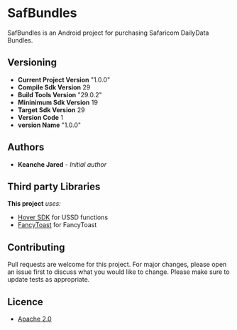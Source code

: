 # SafBundles
SafBundles is an Android project for purchasing Safaricom DailyData  Bundles. 

## Versioning

* **Current Project Version** "1.0.0"
* **Compile Sdk Version** 29
* **Build Tools Version** "29.0.2"
* **Mininimum Sdk Version** 19
* **Target Sdk Version** 29
* **Version Code**  1
* **version Name** "1.0.0"

## Authors

* **Keanche Jared** - *Initial author* 

## Third party Libraries
**This project** *uses:*
* [Hover SDK](https://www.usehover.com/) for USSD functions
* [FancyToast](https://https://github.com/Shashank02051997/FancyToast-Android/) for FancyToast

## Contributing
Pull requests are welcome for this project. For major changes, please open an issue first to discuss what you would like to change.
Please make sure to update tests as appropriate.

## Licence

* [Apache 2.0](http://www.apache.org/licenses/LICENSE-2.0.html/)
